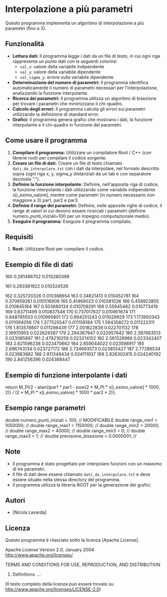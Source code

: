 # Interpolazione a più parametri

Questo programma implementa un algoritmo di interpolazione a più parametri (fino a 3). 

## Funzionalità

* **Lettura dati:** Il programma legge i dati da un file di testo, in cui ogni riga rappresenta un punto dati con le seguenti colonne:
    * `val_x`: valore della variabile indipendente
    * `val_y`: valore della variabile dipendente
    * `val_sigma_y`: errore sulla variabile dipendente
* **Determinazione del numero di parametri:** Il programma identifica automaticamente il numero di parametri necessari per l'interpolazione, analizzando la funzione interpolante.
* **Ricerca dei parametri:** Il programma utilizza un algoritmo di bisezione per trovare i parametri che minimizzano il chi-quadro.
* **Calcolo degli errori:** Il programma calcola gli errori sui parametri utilizzando la defnizione di standard error.
* **Grafici:** Il programma genera grafici che mostrano i dati, la funzione interpolante e il chi-quadro in funzione dei parametri.

## Come usare il programma

1. **Compilare il programma:** Utilizzare un compilatore Root / C++ (con librerie root) per compilare il codice sorgente.
2. **Creare un file di dati:** Creare un file di testo chiamato `dati_da_interpolare.txt` con i dati da interpolare, nel formato descritto sopra (ogni riga x, y, sigma_y distanziati da un tab e con separatore decimale ".").
3. **Definire la funzione interpolante:** Definire, nell'apposita riga di codice, la funzione interpolante i dati utilizzando come variabile indipendente x[i_esimo_valore], mentre come parametri (in numero necessario non maggiore a 3) par1, par2 e par3.
4. **Definire il range dei parametri:** Definire, nelle apposite righe di codice, il range di valori in cui devono essere ricercati i parametri (definire numero_punti_iniziali=100 per un impegno computazionale medio).
5. **Eseguire il programma:** Eseguire il programma compilato.

## Requisiti

1. **Root:** Utilizzare Root per compilare il codice.

## Esempio di file di dati
160	0.281486702	0.010260399

161	0.293361922	0.010324526

162	0.325720326	0.010388654
163	0.34821413	0.010452781
164	0.370959261	0.010516909
165	0.41469023	0.010581036
166	0.458923855	0.010645164
167	0.503660134	0.010709291
168	0.55945482	0.010773419
169	0.63711499	0.010837546
170	0.737017637	0.010901674 
171	0.848795503	0.010965801
172	0.994251243	0.011029929
173	1.173950343	0.011094056
174	1.377525547	0.011158184
175	1.594358272	0.011222311
176	1.813578607	0.011286439
177	2.001822839	0.022701132
178	2.16970955	0.022829387
179	2.294367947	0.022957642
180	2.397663513	0.023085897
181	2.479219259	0.023214152
182	2.561528986	0.023342407
183	2.621596238	0.023470662
184	2.659044022	0.023598917
185	2.696743134	0.023727172
186	2.734693573	0.023855427
187	2.77289534	0.023983682
188	2.811348434	0.024111937
189	2.826302415	0.024240192
190	2.841256396	0.024368447

## Esempio di funzione interpolante i dati
return M_PI/2 - atan((par1 * par1 - pow(2 * M_PI * x[i_esimo_valore] * 1000, 2)) / (2 * M_PI * x[i_esimo_valore] * 1000 * par2 * 2));

## Esempio range parametri
double numero_punti_iniziali = 100;                // MODIFICABILE
double range_min1 = 1050000;                       //
double range_max1 = 1150000;                       //
double range_min2 = 20000;                         //
double range_max2 = 40000;                         //
double range_min3 = 0;                             //
double range_max3 = 1;                             //
double precisione_bisezione = 0.0000001;           //

## Note

* Il programma è stato progettato per interpolare funzioni con un massimo di tre parametri.
* Il file di dati deve essere chiamato `dati_da_interpolare.txt` e deve essere situato nella stessa directory del programma.
* Il programma utilizza la libreria ROOT per la generazione dei grafici.

## Autori

* [Nicola Lavarda]

## Licenza

Questo programma è rilasciato sotto la licenza [Apache License].

Apache License
Version 2.0, January 2004
http://www.apache.org/licenses/

TERMS AND CONDITIONS FOR USE, REPRODUCTION, AND DISTRIBUTION

1. Definitions.
...

(Il testo completo della licenza può essere trovato su http://www.apache.org/licenses/LICENSE-2.0)

